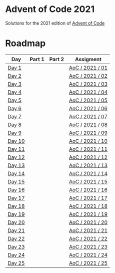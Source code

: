 # Advent of Code 2021
Solutions for the 2021 edition of [Advent of Code](https://adventofcode.com/2021)

# Roadmap
| Day              | Part 1 | Part 2 | Assigment                                                 |
|------------------|--------|--------|-----------------------------------------------------------|
| [Day 1](day01/)  |        |        | [AoC / 2021 / 01](https://adventofcode.com/2021/day/1)  |
| [Day 2](day02/)  |        |        | [AoC / 2021 / 02](https://adventofcode.com/2021/day/2)  |
| [Day 3](day03/)  |        |        | [AoC / 2021 / 03](https://adventofcode.com/2021/day/3)  |
| [Day 4](day04/)  |        |        | [AoC / 2021 / 04](https://adventofcode.com/2021/day/4)  |
| [Day 5](day05/)  |        |        | [AoC / 2021 / 05](https://adventofcode.com/2021/day/5)  |
| [Day 6](day06/)  |        |        | [AoC / 2021 / 06](https://adventofcode.com/2021/day/6)  |
| [Day 7](day07/)  |        |        | [AoC / 2021 / 07](https://adventofcode.com/2021/day/7)  |
| [Day 8](day08/)  |        |        | [AoC / 2021 / 08](https://adventofcode.com/2021/day/8)  |
| [Day 9](day09/)  |        |        | [AoC / 2021 / 09](https://adventofcode.com/2021/day/9)  |
| [Day 10](day10/) |        |        | [AoC / 2021 / 10](https://adventofcode.com/2021/day/10) |
| [Day 11](day11/) |        |        | [AoC / 2021 / 11](https://adventofcode.com/2021/day/11) |
| [Day 12](day12/) |        |        | [AoC / 2021 / 12](https://adventofcode.com/2021/day/12) |
| [Day 13](day13/) |        |        | [AoC / 2021 / 13](https://adventofcode.com/2021/day/13) |
| [Day 14](day14/) |        |        | [AoC / 2021 / 14](https://adventofcode.com/2021/day/14) |
| [Day 15](day15/) |        |        | [AoC / 2021 / 15](https://adventofcode.com/2021/day/15) |
| [Day 16](day16/) |        |        | [AoC / 2021 / 16](https://adventofcode.com/2021/day/16) |
| [Day 17](day17/) |        |        | [AoC / 2021 / 17](https://adventofcode.com/2021/day/17) |
| [Day 18](day18/) |        |        | [AoC / 2021 / 18](https://adventofcode.com/2021/day/18) |
| [Day 19](day19/) |        |        | [AoC / 2021 / 19](https://adventofcode.com/2021/day/19) |
| [Day 20](day20/) |        |        | [AoC / 2021 / 20](https://adventofcode.com/2021/day/20) |
| [Day 21](day21/) |        |        | [AoC / 2021 / 21](https://adventofcode.com/2021/day/21) |
| [Day 22](day22/) |        |        | [AoC / 2021 / 22](https://adventofcode.com/2021/day/22) |
| [Day 23](day23/) |        |        | [AoC / 2021 / 23](https://adventofcode.com/2021/day/23) |
| [Day 24](day24/) |        |        | [AoC / 2021 / 24](https://adventofcode.com/2021/day/24) |
| [Day 25](day25/) |        |        | [AoC / 2021 / 25](https://adventofcode.com/2021/day/25) |
